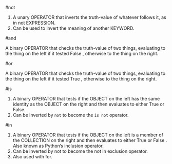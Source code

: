 #not

1. A unary OPERATOR that inverts the truth-value of whatever follows it, as in not EXPRESSION.
2. Can be used to invert the meaning of another KEYWORD.

#and

A binary OPERATOR that checks the truth-value of two things, evaluating to the thing on the left if it tested False , otherwise to the thing on the right.

#or

A binary OPERATOR that checks the truth-value of two things, evaluating to the thing on the left if it tested True , otherwise to the thing on the right.

#is

1. A binary OPERATOR that tests if the OBJECT on the left has the same identity as the OBJECT on the right and then evaluates to either True or False.
2. Can be inverted by `not` to become the `is not` operator.

#in

1. A binary OPERATOR that tests if the OBJECT on the left is a member of the COLLECTION on the right and then evaluates to either True or False . Also known as Python’s inclusion operator.
2. Can be inverted by not to become the not in exclusion operator.
3. Also used with for.